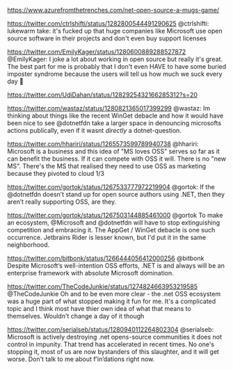 https://www.azurefromthetrenches.com/net-open-source-a-mugs-game/

https://twitter.com/ctrlshifti/status/1282800544491290625
@ctrlshifti: lukewarm take: it's fucked up that huge companies like Microsoft use open source software in their projects and don't even buy support licenses


https://twitter.com/EmilyKager/status/1280600889288527872
@EmilyKager: I joke a lot about working in open source but really it's great. The best part for me is probably that I don't even HAVE to have some buried imposter syndrome because the users will tell us how much we suck every day 💫


https://twitter.com/UdiDahan/status/1282925432166285312?s=20


https://twitter.com/wastaz/status/1280821365017399299
@wastaz: Im thinking about things like the recent WinGet debacle and how it would have been nice to see @dotnetfdn
 take a larger space in denouncing microsofts actions publically, even if it wasnt _directly_ a dotnet-question.

https://twitter.com/hhariri/status/1265573599789940738
@hhariri: Microsoft is a business and this idea of "MS loves OSS" serves so far as it can benefit the business. If it can compete with OSS it will. There is no "new MS". There's the MS that realised they need to use OSS as marketing because they pivoted to cloud 1/3

https://twitter.com/gortok/status/1267533777972219904
@gortok: If the @dotnetfdn doesn’t stand up for open source authors using .NET, then they aren’t really supporting OSS, are they.

https://twitter.com/gortok/status/1267503144885461000
@gortok
To make an ecosystem, @Microsoft and @dotnetfdn will have to stop extinguishing competition and embracing it. The AppGet / WinGet debacle is one such occurrence. Jetbrains Rider is lesser known, but I'd put it in the same neighborhood.


https://twitter.com/bitbonk/status/1266444056412000256
@bitbonk
Despite Microsoft‘s well-intention OSS efforts, .NET is and always will be an enterprise framework with absolute Microsoft domination.


https://twitter.com/TheCodeJunkie/status/1274824663953219585
@TheCodeJunkie
Oh and to be even more clear - the .net OSS ecosystem was a huge part of what stopped making it fun for me. It's a complicated topic and I think most have thier own idea of what that means to themselves. Wouldn't change a day of it though


https://twitter.com/serialseb/status/1280940112264802304
@serialseb: Microsoft is actively destroying .net opens-source communities it does not control in impunity. That trend has accelerated in recent times. No one's stopping it, most of us are now bystanders of this slaughter, and it will get worse. Don't talk to me about f’in’dations right now.
